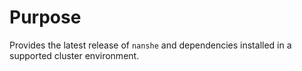 # Purpose

Provides the latest release of `nanshe` and dependencies installed in a supported cluster environment.
